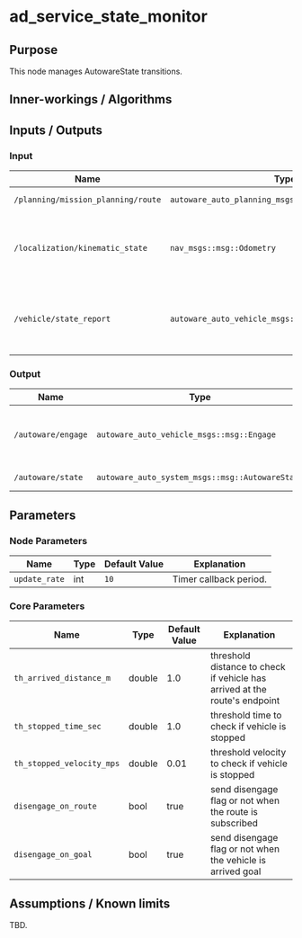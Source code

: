 # ad_service_state_monitor

## Purpose

This node manages AutowareState transitions.

## Inner-workings / Algorithms

## Inputs / Outputs

### Input

| Name                               | Type                                                 | Description                                       |
| ---------------------------------- | ---------------------------------------------------- | ------------------------------------------------- |
| `/planning/mission_planning/route` | `autoware_auto_planning_msgs::msg::HADMapRoute`      | Subscribe route                                   |
| `/localization/kinematic_state`    | `nav_msgs::msg::Odometry`                            | Used to decide whether vehicle is stopped or not  |
| `/vehicle/state_report`            | `autoware_auto_vehicle_msgs::msg::ControlModeReport` | Used to check vehicle mode: autonomous or manual. |

### Output

| Name               | Type                                            | Description                                        |
| ------------------ | ----------------------------------------------- | -------------------------------------------------- |
| `/autoware/engage` | `autoware_auto_vehicle_msgs::msg::Engage`       | publish disengage flag on AutowareState transition |
| `/autoware/state`  | `autoware_auto_system_msgs::msg::AutowareState` | publish AutowareState                              |

## Parameters

### Node Parameters

| Name          | Type | Default Value | Explanation            |
| ------------- | ---- | ------------- | ---------------------- |
| `update_rate` | int  | `10`          | Timer callback period. |

### Core Parameters

| Name                      | Type   | Default Value | Explanation                                                                |
| ------------------------- | ------ | ------------- | -------------------------------------------------------------------------- |
| `th_arrived_distance_m`   | double | 1.0           | threshold distance to check if vehicle has arrived at the route's endpoint |
| `th_stopped_time_sec`     | double | 1.0           | threshold time to check if vehicle is stopped                              |
| `th_stopped_velocity_mps` | double | 0.01          | threshold velocity to check if vehicle is stopped                          |
| `disengage_on_route`      | bool   | true          | send disengage flag or not when the route is subscribed                    |
| `disengage_on_goal`       | bool   | true          | send disengage flag or not when the vehicle is arrived goal                |

## Assumptions / Known limits

TBD.
